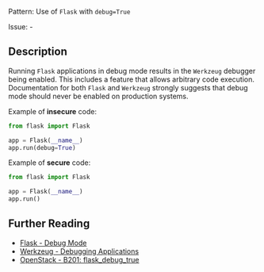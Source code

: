 Pattern: Use of `Flask` with `debug=True`

Issue: -

## Description

Running `Flask` applications in debug mode results in the `Werkzeug` debugger
being enabled. This includes a feature that allows arbitrary code execution.
Documentation for both `Flask` and `Werkzeug` strongly suggests that debug
mode should never be enabled on production systems.


Example of **insecure** code:

```python
from flask import Flask

app = Flask(__name__)
app.run(debug=True)
```

Example of **secure** code:

```python
from flask import Flask

app = Flask(__name__)
app.run()
```

## Further Reading

* [Flask - Debug Mode](http://flask.pocoo.org/docs/latest/quickstart/#debug-mode)
* [Werkzeug - Debugging Applications](http://werkzeug.pocoo.org/docs/latest/debug)
* [OpenStack - B201: flask_debug_true](https://docs.openstack.org/bandit/latest/plugins/flask_debug_true.html)
